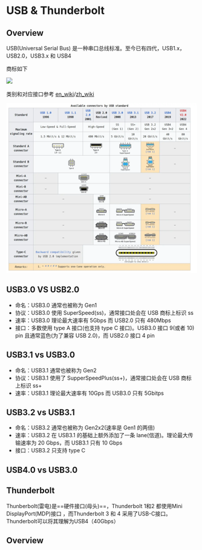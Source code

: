 # USB & Thunderbolt

## Overview

USB(Universal Serial Bus) 是一种串口总线标准。至今已有四代，USB1.x，USB2.0，USB3.x 和 USB4

商标如下

![](https://upload.wikimedia.org/wikipedia/commons/thumb/6/67/USB_icon.svg/165px-USB_icon.svg.png)

类别和对应接口参考 [en_wiki](https://en.wikipedia.org/wiki/USB)/[zh_wiki](https://zh.wikipedia.org/wiki/USB)

![](https://github.com/dhay3/image-repo/raw/master/20231012/2023-10-12_10-42.20stzpkrrd8g.webp)

## USB3.0 VS USB2.0

- 命名：USB3.0 通常也被称为 Gen1
- 协议：USB3.0 使用 SuperSpeed(ss)，通常接口处会在 USB 商标上标识 ss
- 速率：USB3.0 理论最大速率有 5Gbps 而 USB2.0 只有 480Mbps
- 接口：多数使用 type A 接口(也支持 type C 接口)。USB3.0 接口 9(或者 10) pin 且通常蓝色(为了兼容 USB 2.0)，而 USB2.0 接口 4 pin

## USB3.1 vs USB3.0

- 命名：USB3.1 通常也被称为 Gen2
- 协议：USB3.1 使用了 SupperSpeedPlus(ss+)，通常接口处会在 USB 商标上标识 ss+
- 速率：USB3.1 理论最大速率有 10Gps 而 USB3.0 只有 5Gbitps

## USB3.2 vs USB3.1

- 命名：USB3.2 通常也被称为 Gen2x2(速率是 Gen1 的两倍)
- 速率：USB3.2 在 USB3.1 的基础上额外添加了一条 lane(信道)。理论最大传输速率为 20 Gbps，而 USB3.1 只有 10 Gbps
- 接口：USB3.2 只支持 type C

## USB4.0 vs USB3.0



## Thunderbolt

Thunberbolt(雷电)是==硬件接口(母头)==，Thunderbolt 1和2 都使用Mini DisplayPort(MDP)接口 ，而Thunderbolt 3 和 4 采用了USB-C接口。Thunderbolt可以将其理解为USB4（40Gbps）

## Overview

